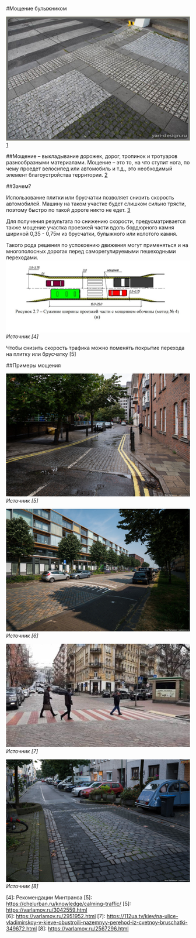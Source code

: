 #Мощение булыжником

![Примеры мощения](cobblestones/img1.png "Примеры мощения ")[1]

##Мощение 
– выкладывание дорожек, дорог, тропинок и тротуаров разнообразными материалами. Мощение – это то, на что ступит нога, по чему проедет велосипед или автомобиль и т.д., это необходимый элемент благоустройства территории. [2]



##Зачем?

Использование плитки или брусчатки позволяет снизить скорость автомобилей. Машину на таком участке будет слишком сильно трясти, поэтому быстро по такой дороге никто не едет. [3]

Для получения результата по снижению скорости, предусматривается также мощение участка проезжей части вдоль бордюрного камня шириной 0,35 - 0,75м из брусчатки, булыжного или колотого камня. 

Такого рода решения по успокоению движения могут применяться и на многополосных дорогах перед саморегулируемыми пешеходными переходами.
![Мощение ](cobblestones/img2.png "Примеры мощения ") *Источник [4]* 

Чтобы снизить скорость трафика можно поменять покрытие перехода на плитку или брусчатку [5]


##Примеры мощения

![Примеры мощения](cobblestones/img3.png "Примеры мощения ") *Источник [5]* 

![Примеры мощения ](cobblestones/img4.png "Примеры мощения ") *Источник [6]*

![Примеры мощения](cobblestones/img5.png "Примеры мощения ") *Источник [7]*

![Примеры мощения](cobblestones/img6.png "Примеры мощения ") *Источник [8]*

[1]: https://design-project.org/ideas/2013/cheshskoe-moshchenie-kruzheva-nogami
[2]: https://www.zhilex-fito.ru/razdel-05.shtml
[3]: https://euro-pulse.ru/eurotrend/kak-sdelat-gorodskie-dorogi-bezopasnyimi-dlya-peshehoda-opyit-evropyi/
[4]: Рекомендации Минтранса
[5]: https://chelurban.ru/knowledge/calming-traffic/
[5]: https://varlamov.ru/3042559.html   
[6]: https://varlamov.ru/2951952.html
[7]: https://112ua.tv/kiev/na-ulice-vladimirskoy-v-kieve-obustroili-nazemnyy-perehod-iz-cvetnoy-bruschatki-349672.html
[8]: https://varlamov.ru/2567296.html